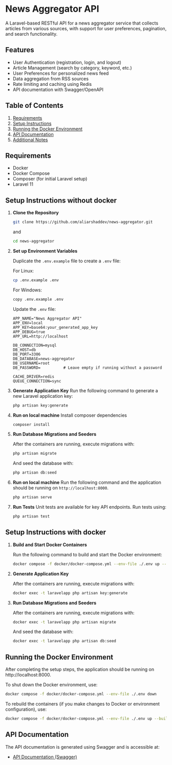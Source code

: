 # News Aggregator API

A Laravel-based RESTful API for a news aggregator service that collects articles from various sources, with support for user preferences, pagination, and search functionality.

## Features

- User Authentication (registration, login, and logout)
- Article Management (search by category, keyword, etc.)
- User Preferences for personalized news feed
- Data aggregation from RSS sources
- Rate limiting and caching using Redis
- API documentation with Swagger/OpenAPI

## Table of Contents

1. [Requirements](#requirements)
2. [Setup Instructions](#setup-instructions)
3. [Running the Docker Environment](#running-the-docker-environment)
4. [API Documentation](#api-documentation)
5. [Additional Notes](#additional-notes)

## Requirements

- Docker
- Docker Compose
- Composer (for initial Laravel setup)
- Laravel 11

## Setup Instructions without docker

1. **Clone the Repository**

   ```bash
   git clone https://github.com/aliarshaddev/news-aggregator.git
   ```

   and

   ```bash
   cd news-aggregator
   ```

2. **Set up Environment Variables**

   Duplicate the `.env.example` file to create a `.env` file:

   For Linux:

   ```bash
   cp .env.example .env
   ```

   For Windows:

   ```bash
   copy .env.example .env
   ```

   Update the `.env` file:

   ```env
   APP_NAME="News Aggregator API"
   APP_ENV=local
   APP_KEY=base64:your_generated_app_key
   APP_DEBUG=true
   APP_URL=http://localhost

   DB_CONNECTION=mysql
   DB_HOST=db
   DB_PORT=3306
   DB_DATABASE=news-aggregator
   DB_USERNAME=root
   DB_PASSWORD=          # Leave empty if running without a password

   CACHE_DRIVER=redis
   QUEUE_CONNECTION=sync
   ```

3. **Generate Application Key**
   Run the following command to generate a new Laravel application key:

   ```bash
   php artisan key:generate
   ```

4. **Run on local machine**
   Install composer dependencies

   ```bash
   composer install
   ```

5. **Run Database Migrations and Seeders**

   After the containers are running, execute migrations with:

   ```bash
   php artisan migrate
   ```

   And seed the database with:

   ```bash
   php artisan db:seed
   ```

6. **Run on local machine**
   Run the following command and the application should be running on `http://localhost:8000`.

   ```bash
   php artisan serve
   ```

7. **Run Tests**
   Unit tests are available for key API endpoints. Run tests using:

   ```bash
   php artisan test
   ```

## Setup Instructions with docker

1. **Build and Start Docker Containers**

   Run the following command to build and start the Docker environment:

   ```bash
   docker compose -f docker/docker-compose.yml --env-file ./.env up --build
   ```

2. **Generate Application Key**

   After the containers are running, execute migrations with:

   ```bash
   docker exec -t laravelapp php artisan key:generate
   ```

3. **Run Database Migrations and Seeders**

   After the containers are running, execute migrations with:

   ```bash
   docker exec -t laravelapp php artisan migrate
   ```

   And seed the database with:

   ```bash
   docker exec -t laravelapp php artisan db:seed
   ```

## Running the Docker Environment

After completing the setup steps, the application should be running on http://localhost:8000.

To shut down the Docker environment, use:

```bash
docker compose -f docker/docker-compose.yml --env-file ./.env down
```

To rebuild the containers (if you make changes to Docker or environment configuration), use:

```bash
docker compose -f docker/docker-compose.yml --env-file ./.env up --build
```

## API Documentation

The API documentation is generated using Swagger and is accessible at:

- [API Documentation (Swagger)](http://localhost:8000/api/documentation)
